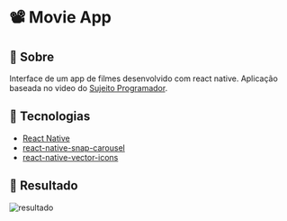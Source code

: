 # 📽️ Movie App

## 🔖 Sobre
Interface de um app de filmes desenvolvido com react native.
Aplicação baseada no video do [Sujeito Programador](https://youtu.be/wynaCq6CjhA).

## 🚀 Tecnologias
- [React Native](https://reactnative.dev/)
- [react-native-snap-carousel](https://github.com/archriss/react-native-snap-carousel)
- [react-native-vector-icons](https://github.com/oblador/react-native-vector-icons)

## 📱 Resultado
![resultado](https://user-images.githubusercontent.com/57969688/86524122-e3fcaa00-be4c-11ea-8105-951bc3a9e01a.jpeg)
